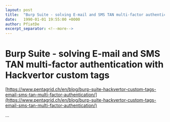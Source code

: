 ```yaml
---
layout: post
title:  "Burp Suite - solving E-mail and SMS TAN multi-factor authentication with Hackvertor custom tags"
date:   1990-01-01 19:55:00 +0000
author: PfiatDe
excerpt_separator: <!--more-->
---
```


# Burp Suite - solving E-mail and SMS TAN multi-factor authentication with Hackvertor custom tags
[https://www.pentagrid.ch/en/blog/burp-suite-hackvertor-custom-tags-email-sms-tan-multi-factor-authentication/](https://www.pentagrid.ch/en/blog/burp-suite-hackvertor-custom-tags-email-sms-tan-multi-factor-authentication/)

...
<!--more-->
